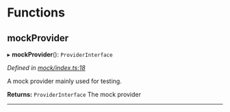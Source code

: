 

# Functions

<a id="mockprovider"></a>

##  mockProvider

▸ **mockProvider**(): `ProviderInterface`

*Defined in [mock/index.ts:18](https://github.com/polkadot-js/api/blob/ed8c2e3/packages/rpc-provider/src/mock/index.ts#L18)*

A mock provider mainly used for testing.

**Returns:** `ProviderInterface`
The mock provider

___

